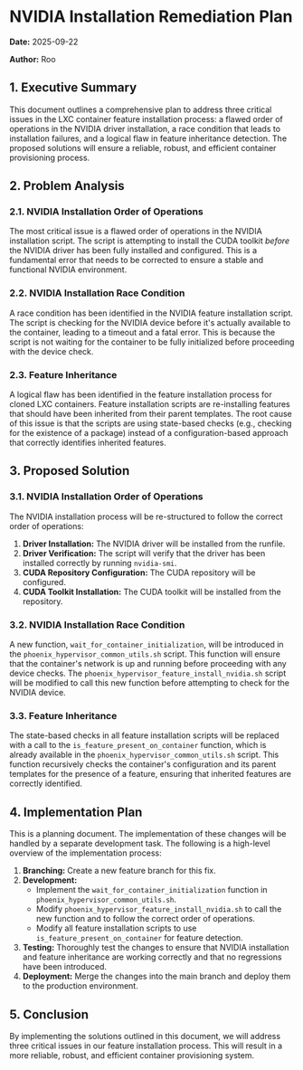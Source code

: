 # NVIDIA Installation Remediation Plan

**Date:** 2025-09-22

**Author:** Roo

## 1. Executive Summary

This document outlines a comprehensive plan to address three critical issues in the LXC container feature installation process: a flawed order of operations in the NVIDIA driver installation, a race condition that leads to installation failures, and a logical flaw in feature inheritance detection. The proposed solutions will ensure a reliable, robust, and efficient container provisioning process.

## 2. Problem Analysis

### 2.1. NVIDIA Installation Order of Operations

The most critical issue is a flawed order of operations in the NVIDIA installation script. The script is attempting to install the CUDA toolkit *before* the NVIDIA driver has been fully installed and configured. This is a fundamental error that needs to be corrected to ensure a stable and functional NVIDIA environment.

### 2.2. NVIDIA Installation Race Condition

A race condition has been identified in the NVIDIA feature installation script. The script is checking for the NVIDIA device before it's actually available to the container, leading to a timeout and a fatal error. This is because the script is not waiting for the container to be fully initialized before proceeding with the device check.

### 2.3. Feature Inheritance

A logical flaw has been identified in the feature installation process for cloned LXC containers. Feature installation scripts are re-installing features that should have been inherited from their parent templates. The root cause of this issue is that the scripts are using state-based checks (e.g., checking for the existence of a package) instead of a configuration-based approach that correctly identifies inherited features.

## 3. Proposed Solution

### 3.1. NVIDIA Installation Order of Operations

The NVIDIA installation process will be re-structured to follow the correct order of operations:

1.  **Driver Installation:** The NVIDIA driver will be installed from the runfile.
2.  **Driver Verification:** The script will verify that the driver has been installed correctly by running `nvidia-smi`.
3.  **CUDA Repository Configuration:** The CUDA repository will be configured.
4.  **CUDA Toolkit Installation:** The CUDA toolkit will be installed from the repository.

### 3.2. NVIDIA Installation Race Condition

A new function, `wait_for_container_initialization`, will be introduced in the `phoenix_hypervisor_common_utils.sh` script. This function will ensure that the container's network is up and running before proceeding with any device checks. The `phoenix_hypervisor_feature_install_nvidia.sh` script will be modified to call this new function before attempting to check for the NVIDIA device.

### 3.3. Feature Inheritance

The state-based checks in all feature installation scripts will be replaced with a call to the `is_feature_present_on_container` function, which is already available in the `phoenix_hypervisor_common_utils.sh` script. This function recursively checks the container's configuration and its parent templates for the presence of a feature, ensuring that inherited features are correctly identified.

## 4. Implementation Plan

This is a planning document. The implementation of these changes will be handled by a separate development task. The following is a high-level overview of the implementation process:

1.  **Branching:** Create a new feature branch for this fix.
2.  **Development:**
    *   Implement the `wait_for_container_initialization` function in `phoenix_hypervisor_common_utils.sh`.
    *   Modify `phoenix_hypervisor_feature_install_nvidia.sh` to call the new function and to follow the correct order of operations.
    *   Modify all feature installation scripts to use `is_feature_present_on_container` for feature detection.
3.  **Testing:** Thoroughly test the changes to ensure that NVIDIA installation and feature inheritance are working correctly and that no regressions have been introduced.
4.  **Deployment:** Merge the changes into the main branch and deploy them to the production environment.

## 5. Conclusion

By implementing the solutions outlined in this document, we will address three critical issues in our feature installation process. This will result in a more reliable, robust, and efficient container provisioning system.